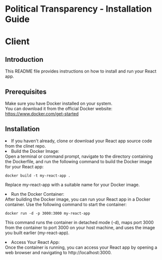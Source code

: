 # Political Transparency - Installation Guide

# Client

## Introduction
This README file provides instructions on how to install and run your React app.

## Prerequisites
Make sure you have Docker installed on your system. <br>
You can download it from the official Docker website: https://www.docker.com/get-started

## Installation
<li> If you haven't already, clone or download your React app source code from the clinet repo.

<li> Build the Docker Image:<br>
Open a terminal or command prompt, navigate to the directory containing the Dockerfile, and run the following command to build the Docker image for your React app:

  ```
docker build -t my-react-app .
```
Replace my-react-app with a suitable name for your Docker image.

<li> Run the Docker Container:<br>
After building the Docker image, you can run your React app in a Docker container. Use the following command to start the container:

```
docker run -d -p 3000:3000 my-react-app
```
This command runs the container in detached mode (-d), maps port 3000 from the container to port 3000 on your host machine, and uses the image you built earlier (my-react-app).

<li> Access Your React App:<br>
Once the container is running, you can access your React app by opening a web browser and navigating to http://localhost:3000.
